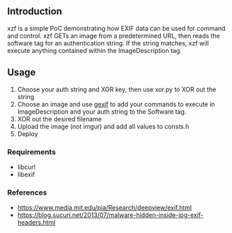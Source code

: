 ## Introduction 
xzf is a simple PoC demonstrating how EXIF data can be used for command and control. xzf GETs an image from a predetermined URL, then reads the software tag for an authentication string. If the string matches, xzf will execute anything contained within the ImageDescription tag. 

## Usage 
1. Choose your auth string and XOR key, then use xor.py to XOR out the string
2. Choose an image and use [gexif](https://github.com/libexif/gexif) to add your commands to execute in ImageDescription and your auth string to the Software tag. 
4. XOR out the desired filename 
5. Upload the image (not imgur) and add all values to consts.h 
6. Deploy 

### Requirements 
- libcurl 
- libexif

### References
- https://www.media.mit.edu/pia/Research/deepview/exif.html
- https://blog.sucuri.net/2013/07/malware-hidden-inside-jpg-exif-headers.html
